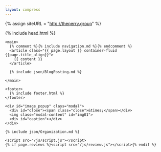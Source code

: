 ```yaml
---
layout: compress
---
```

{% assign siteURL = "http://theperry.group" %}
<!DOCTYPE html>
<html>

  <head>
    {% include head.html %}
  </head>

  <body class="{{page.title | slugify}}">
    <div id="fb-root"></div><script>(function(d, s, id){var js, fjs=d.getElementsByTagName(s)[0]; if (d.getElementById(id)) return; js=d.createElement(s); js.id=id; js.src='https://connect.facebook.net/en_US/sdk.js#xfbml=1&version=v2.12'; fjs.parentNode.insertBefore(js, fjs);}(document, 'script', 'facebook-jssdk'));</script>
    <noscript><iframe src="https://www.googletagmanager.com/ns.html?id={{ site.idGoogleTagManager }}" height="0" width="0" style="display:none;visibility:hidden"></iframe></noscript>

    <main>
      {% comment %}{% include navigation.md %}{% endcomment %}
      <article class="{{ page.layout }} container-fluid {{page.title_align}}">
        {{ content }}
      </article>

      {% include json/BlogPosting.md %}

    </main>

    <footer>
      {% include footer.html %}
    </footer>

    <div id="image_popup" class="modal">
      <div id="close"><span class="close">&times;</span></div>
      <img class="modal-content" id="img01">
      <div id="caption"></div>
    </div>

    {% include json/Organization.md %}

    <script src="/js/script.js"></script>
    {% if page.reviews %}<script src="/js/review.js"></script>{% endif %}
  </body>


</html>

